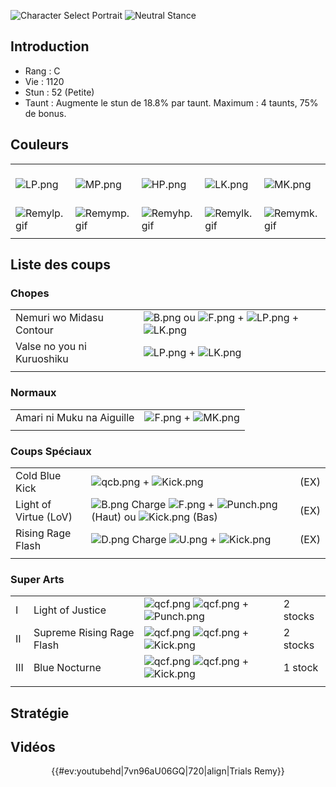 ![Character Select Portrait](Remy3sport.gif "Character Select Portrait")
![Neutral Stance](Remy3s-stance-short.gif "Neutral Stance")

## Introduction

- Rang : C
- Vie : 1120
- Stun : 52 (Petite)
- Taunt : Augmente le stun de 18.8% par taunt. Maximum : 4 taunts, 75%
  de bonus.

## Couleurs

|                              |                              |                              |                              |                              |                              |                                                              |
|------------------------------|------------------------------|------------------------------|------------------------------|------------------------------|------------------------------|--------------------------------------------------------------|
| ![](LP.png "LP.png")         | ![](MP.png "MP.png")         | ![](HP.png "HP.png")         | ![](LK.png "LK.png")         | ![](MK.png "MK.png")         | ![](HK.png "HK.png")         | ![](LP.png "LP.png")![](MK.png "MK.png")![](HP.png "HP.png") |
| ![](Remylp.gif "Remylp.gif") | ![](Remymp.gif "Remymp.gif") | ![](Remyhp.gif "Remyhp.gif") | ![](Remylk.gif "Remylk.gif") | ![](Remymk.gif "Remymk.gif") | ![](Remyhk.gif "Remyhk.gif") | ![](Remylpmkhp.gif "Remylpmkhp.gif")                         |
|                              |                              |                              |                              |                              |                              |                                                              |

## Liste des coups

### Chopes

|                            |                                                                                        |
|----------------------------|----------------------------------------------------------------------------------------|
| Nemuri wo Midasu Contour   | ![](B.png "B.png") ou ![](F.png "F.png") + ![](LP.png "LP.png") + ![](LK.png "LK.png") |
| Valse no you ni Kuruoshiku | ![](LP.png "LP.png") + ![](LK.png "LK.png")                                            |
|                            |                                                                                        |

### Normaux

|                           |                                           |
|---------------------------|-------------------------------------------|
| Amari ni Muku na Aiguille | ![](F.png "F.png") + ![](MK.png "MK.png") |
|                           |                                           |

### Coups Spéciaux

|                       |                                                                                                                    |      |
|-----------------------|--------------------------------------------------------------------------------------------------------------------|------|
| Cold Blue Kick        | ![](qcb.png "qcb.png") + ![](Kick.png "Kick.png")                                                                  | (EX) |
| Light of Virtue (LoV) | ![](B.png "B.png") Charge ![](F.png "F.png") + ![](Punch.png "Punch.png") (Haut) ou ![](Kick.png "Kick.png") (Bas) | (EX) |
| Rising Rage Flash     | ![](D.png "D.png") Charge ![](U.png "U.png") + ![](Kick.png "Kick.png")                                            | (EX) |
|                       |                                                                                                                    |      |

### Super Arts

|     |                           |                                                                            |          |
|-----|---------------------------|----------------------------------------------------------------------------|----------|
| I   | Light of Justice          | ![](qcf.png "qcf.png") ![](qcf.png "qcf.png") + ![](Punch.png "Punch.png") | 2 stocks |
| II  | Supreme Rising Rage Flash | ![](qcf.png "qcf.png") ![](qcf.png "qcf.png") + ![](Kick.png "Kick.png")   | 2 stocks |
| III | Blue Nocturne             | ![](qcf.png "qcf.png") ![](qcf.png "qcf.png") + ![](Kick.png "Kick.png")   | 1 stock  |
|     |                           |                                                                            |          |

## Stratégie

## Vidéos

<center>

{{#ev:youtubehd\|7vn96aU06GQ\|720\|align\|Trials Remy}}

</center>
